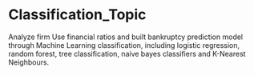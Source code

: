 # Classification_Topic

Analyze firm Use financial ratios and built bankruptcy prediction model through Machine Learning classification, including logistic regression, random forest, tree classification, naive bayes classifiers and K-Nearest Neighbours. 
